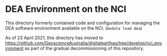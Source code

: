 # DEA Environment on the NCI

This directory formerly contained code and configuration for managing the DEA
software environment available on the NCI. (`module load dea`)

As of 23 April 2021, this directory has moved to
https://github.com/GeoscienceAustralia/digitalearthau/tree/develop/nci_environment
as part of the gradual decommissioning of this repository.
